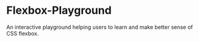 # Flexbox-Playground
An interactive playground helping users to learn and make better sense of CSS flexbox.

